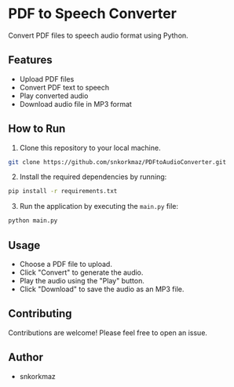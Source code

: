 # PDF to Speech Converter

Convert PDF files to speech audio format using Python.

## Features

- Upload PDF files
- Convert PDF text to speech
- Play converted audio
- Download audio file in MP3 format


## How to Run

1. Clone this repository to your local machine.

```bash
git clone https://github.com/snkorkmaz/PDFtoAudioConverter.git
```

2. Install the required dependencies by running:

```bash
pip install -r requirements.txt
```

3. Run the application by executing the `main.py` file:

```bash
python main.py
```

## Usage

- Choose a PDF file to upload.
- Click "Convert" to generate the audio.
- Play the audio using the "Play" button.
- Click "Download" to save the audio as an MP3 file.

## Contributing

Contributions are welcome! Please feel free to open an issue.

## Author

- snkorkmaz
